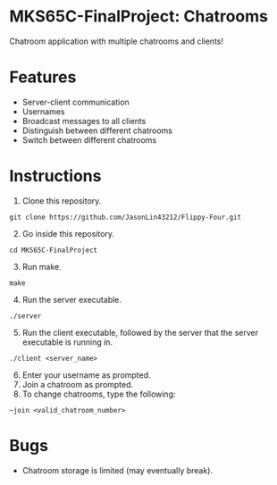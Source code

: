 # MKS65C-FinalProject: Chatrooms
Chatroom application with multiple chatrooms and clients!
# Features
* Server-client communication
* Usernames
* Broadcast messages to all clients
* Distinguish between different chatrooms
* Switch between different chatrooms
# Instructions
1. Clone this repository.
```
git clone https://github.com/JasonLin43212/Flippy-Four.git
```
2. Go inside this repository.
```
cd MKS65C-FinalProject
```
3. Run make.
```
make
```
4. Run the server executable.
```
./server
```
5. Run the client executable, followed by the server that the server executable is running in.
```
./client <server_name>
```
6. Enter your username as prompted.
7. Join a chatroom as prompted.
8. To change chatrooms, type the following:
```
~join <valid_chatroom_number>
```
# Bugs
* Chatroom storage is limited (may eventually break).
